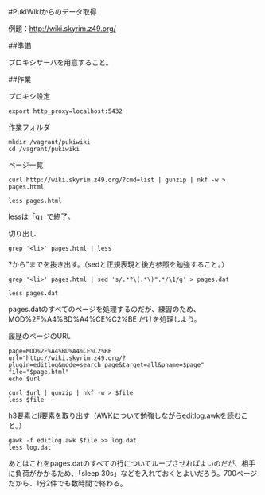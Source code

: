 #PukiWikiからのデータ取得

例題：http://wiki.skyrim.z49.org/

##準備

プロキシサーバを用意すること。

##作業

プロキシ設定

```
export http_proxy=localhost:5432
```

作業フォルダ

```
mkdir /vagrant/pukiwiki
cd /vagrant/pukiwiki
```

ページ一覧

```
curl http://wiki.skyrim.z49.org/?cmd=list | gunzip | nkf -w > pages.html

less pages.html
```

lessは「q」で終了。

切り出し

```
grep '<li>' pages.html | less
```

?から"までを抜き出す。（sedと正規表現と後方参照を勉強すること。）

```
grep '<li>' pages.html | sed 's/.*?\(.*\)".*/\1/g' > pages.dat

less pages.dat
```

pages.datのすべてのページを処理するのだが、練習のため、MOD%2F%A4%BD%A4%CE%C2%BE だけを処理しよう。

履歴のページのURL

```
page=MOD%2F%A4%BD%A4%CE%C2%BE
url="http://wiki.skyrim.z49.org/?plugin=editlog&mode=search_page&target=all&pname=$page"
file="$page.html"
echo $url
```

```
curl $url | gunzip | nkf -w > $file
less $file
```

h3要素とli要素を取り出す（AWKについて勉強しながらeditlog.awkを読むこと。）

```
gawk -f editlog.awk $file >> log.dat
less log.dat
```

あとはこれをpages.datのすべての行についてループさせればよいのだが、相手に負荷がかかるため、「sleep 30s」などを入れておくとよいだろう。700ページだから、1分2件でも数時間で終わる。
